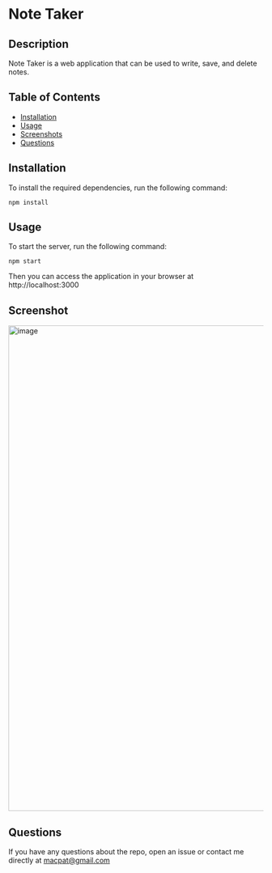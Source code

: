 # Note Taker

## Description

Note Taker is a web application that can be used to write, save, and delete notes.

## Table of Contents

- [Installation](#installation)
- [Usage](#usage)
- [Screenshots](#screenshots)
- [Questions](#questions)

## Installation

To install the required dependencies, run the following command:

```
npm install
```

## Usage

To start the server, run the following command:

```
npm start
```

Then you can access the application in your browser at http://localhost:3000

## Screenshot
<img width="960" alt="image" src="https://user-images.githubusercontent.com/98047373/171972244-56729a5f-cb78-4012-91d2-3657be2ad5b2.png">


## Questions

If you have any questions about the repo, open an issue or contact me directly at macpat@gmail.com
